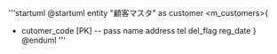 '''startuml
@startuml
entity "顧客マスタ" as customer <m_customers>{
+ cutomer_code [PK]
 --
 pass
 name
 address
 tel
 del_flag
 reg_date
}
@enduml
'''

